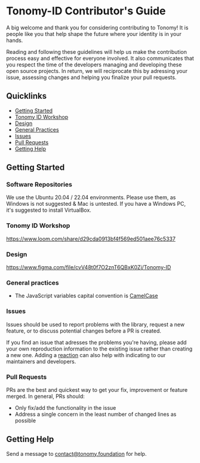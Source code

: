 # Tonomy-ID Contributor's Guide

A big welcome and thank you for considering contributing to Tonomy! It is people like you that help shape the future where your identity is in your hands.

Reading and following these guidelines will help us make the contribution process easy and effective for everyone involved. It also communicates that you respect the time of the developers managing and developing these open source projects. In return, we will reciprocate this by adressing your issue, assessing changes and helping you finalize your pull requests.

## Quicklinks

* [Getting Started](#getting-started)
* [Tonomy ID Workshop](#tonomy-id-workshop)
* [Design](#design)
* [General Practices](#general-practices)
* [Issues](#issues)
* [Pull Requests](#pull-requests)
* [Getting Help](#getting-help)

## Getting Started

### Software Repositories

We use the Ubuntu 20.04 / 22.04 environments. Please use them, as Windows is not suggested & Mac is untested.
If you have a Windows PC, it's suggested to install VirtualBox.

### Tonomy ID Workshop

<https://www.loom.com/share/d29cda0913bf4f569ed501aee76c5337>

### Design

<https://www.figma.com/file/cvV48t0f7O2znT6QBxK0Zj/Tonomy-ID>

### General practices

* The JavaScript variables capital convention is [CamelCase](https://textcaseconvert.com/blog/what-is-camel-case/)

### Issues

Issues should be used to report problems with the library, request a new feature, or to discuss potential changes before a PR is created.

If you find an issue that adresses the problems you're having, please add your own reproduction information to the existing issue rather than creating a new one. Adding a [reaction](link) can also help with indicating to our maintainers and developers.

### Pull Requests

PRs are the best and quickest way to get your fix, improvement or feature merged. In general, PRs should:

* Only fix/add the functionality in the issue
* Address a single concern in the least number of changed lines as possible

## Getting Help

Send a message to contact@tonomy.foundation for help.

